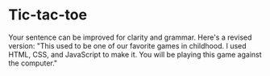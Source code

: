 # Tic-tac-toe
Your sentence can be improved for clarity and grammar. Here's a revised version:  "This used to be one of our favorite games in childhood. I used HTML, CSS, and JavaScript to make it. You will be playing this game against the computer."
